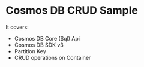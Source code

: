 # Cosmos DB CRUD Sample

It covers:

- Cosmos DB Core (Sql) Api
- Cosmos DB SDK v3
- Partition Key
- CRUD operations on Container
